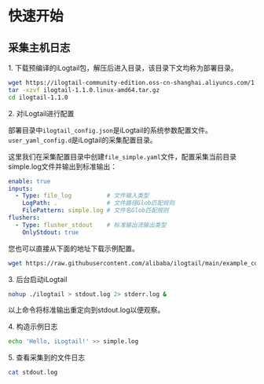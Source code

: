 # 快速开始

## 采集主机日志

1\. 下载预编译的iLogtail包，解压后进入目录，该目录下文均称为部署目录。

```bash
wget https://ilogtail-community-edition.oss-cn-shanghai.aliyuncs.com/1.1.0/ilogtail-1.1.0.linux-amd64.tar.gz
tar -xzvf ilogtail-1.1.0.linux-amd64.tar.gz
cd ilogtail-1.1.0
```

2\. 对iLogtail进行配置

部署目录中`ilogtail_config.json`是iLogtail的系统参数配置文件。`user_yaml_config.d`是iLogtail的采集配置目录。

这里我们在采集配置目录中创建`file_simple.yaml`文件，配置采集当前目录simple.log文件并输出到标准输出：

```yaml
enable: true
inputs:
  - Type: file_log          # 文件输入类型
    LogPath: .              # 文件路径Glob匹配规则
    FilePattern: simple.log # 文件名Glob匹配规则
flushers:
  - Type: flusher_stdout    # 标准输出流输出类型
    OnlyStdout: true
```

您也可以直接从下面的地址下载示例配置。

```bash
wget https://raw.githubusercontent.com/alibaba/ilogtail/main/example_config/quick_start/user_yaml_config.d/file_simple.yaml
```

3\. 后台启动iLogtail

```bash
nohup ./ilogtail > stdout.log 2> stderr.log &
```

以上命令将标准输出重定向到stdout.log以便观察。

4\. 构造示例日志

```bash
echo 'Hello, iLogtail!' >> simple.log
```

5\. 查看采集到的文件日志

```bash
cat stdout.log
```
